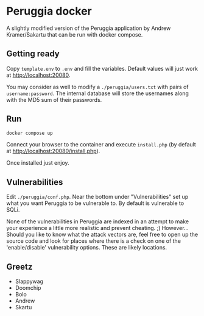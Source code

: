 # Peruggia docker

A slightly modified version of the Peruggia application by Andrew Kramer/Sakartu that can be run with docker compose.

## Getting ready

Copy `template.env` to `.env` and fill the variables. Default values will just work at <http://localhost:20080>.

You may consider as well to modify a `./peruggia/users.txt` with pairs of `username:password`. The internal database will store the usernames along with the MD5 sum of their passwords.

## Run

```sh
docker compose up
```

Connect your browser to the container and execute `install.php` (by default at <http://localhost:20080/install.php>).

Once installed just enjoy.

## Vulnerabilities

Edit `./peruggia/conf.php`. Near the bottom under "Vulnerabilities" set up what you want Peruggia to be vulnerable to. By default is vulnerable to SQLi.

None of the vulnerabilities in Peruggia are indexed in an attempt to make your experience a little more realistic and prevent cheating.  ;)  However... Should you like to know what the attack vectors are, feel free to open up the source code and look for places where there is a check on one of the 'enable/disable' vulnerability options.  These are likely locations.

## Greetz

- Slappywag
- Doomchip
- Bolo
- Andrew
- Skartu
